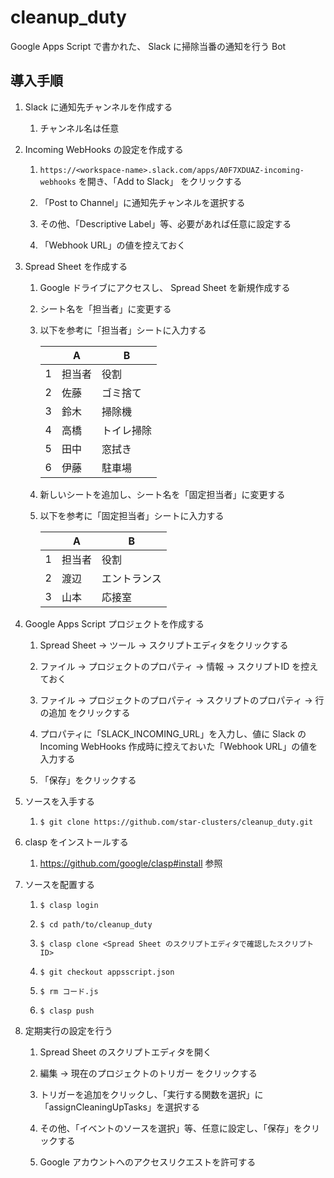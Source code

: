 # cleanup_duty

Google Apps Script で書かれた、 Slack に掃除当番の通知を行う Bot

## 導入手順

1. Slack に通知先チャンネルを作成する

    1. チャンネル名は任意

1. Incoming WebHooks の設定を作成する

    1. `https://<workspace-name>.slack.com/apps/A0F7XDUAZ-incoming-webhooks` を開き、「Add to Slack」 をクリックする

    1. 「Post to Channel」に通知先チャンネルを選択する

    1. その他、「Descriptive Label」等、必要があれば任意に設定する

    1. 「Webhook URL」の値を控えておく

1. Spread Sheet を作成する

    1. Google ドライブにアクセスし、 Spread Sheet を新規作成する

    1. シート名を「担当者」に変更する

    1. 以下を参考に「担当者」シートに入力する

        | |A     |B         |
        |-|------|----------|
        |1|担当者|役割      |
        |2|佐藤  |ゴミ捨て  |
        |3|鈴木  |掃除機    |
        |4|高橋  |トイレ掃除|
        |5|田中  |窓拭き    |
        |6|伊藤  |駐車場    |

    1. 新しいシートを追加し、シート名を「固定担当者」に変更する

    1. 以下を参考に「固定担当者」シートに入力する

        | |A     |B           |
        |-|------|------------|
        |1|担当者|役割        |
        |2|渡辺  |エントランス|
        |3|山本  |応接室      |

1. Google Apps Script プロジェクトを作成する

    1. Spread Sheet -> ツール -> スクリプトエディタをクリックする

    1. ファイル -> プロジェクトのプロパティ -> 情報 -> スクリプトID を控えておく

    1. ファイル -> プロジェクトのプロパティ -> スクリプトのプロパティ -> 行の追加 をクリックする

    1. プロパティに「SLACK_INCOMING_URL」を入力し、値に Slack の Incoming WebHooks 作成時に控えておいた「Webhook URL」の値を入力する

    1. 「保存」をクリックする

1. ソースを入手する

    1. `$ git clone https://github.com/star-clusters/cleanup_duty.git`

1. clasp をインストールする

    1. https://github.com/google/clasp#install 参照

1. ソースを配置する

    1. `$ clasp login`

    1. `$ cd path/to/cleanup_duty`

    1. `$ clasp clone <Spread Sheet のスクリプトエディタで確認したスクリプトID>`

    1. `$ git checkout appsscript.json`

    1. `$ rm コード.js`

    1. `$ clasp push`

1. 定期実行の設定を行う

    1. Spread Sheet のスクリプトエディタを開く

    1. 編集 -> 現在のプロジェクトのトリガー をクリックする

    1. トリガーを追加をクリックし、「実行する関数を選択」に「assignCleaningUpTasks」を選択する

    1. その他、「イベントのソースを選択」等、任意に設定し、「保存」をクリックする

    1. Google アカウントへのアクセスリクエストを許可する

